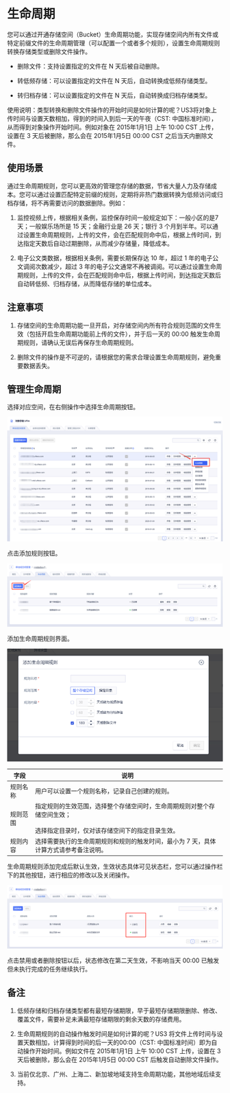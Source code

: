 

# 生命周期

您可以通过开通存储空间（Bucket）生命周期功能，实现存储空间内所有文件或特定前缀文件的生命周期管理（可以配置一个或者多个规则），设置生命周期规则转换存储类型或删除文件操作。

* 删除文件：支持设置指定的文件在 N 天后被自动删除。

* 转低频存储：可以设置指定的文件在 N 天后，自动转换成低频存储类型。

* 转归档存储：可以设置指定的文件在 N 天后，自动转换成归档存储类型。

使用说明：类型转换和删除文件操作的开始时间是如何计算的呢？US3将对象上传时间与设置天数相加，得到的时间入到后一天的午夜（CST: 中国标准时间），从而得到对象操作开始时间。例如对象在 2015年1月1日 上午 10:00 CST 上传，设置在 3 天后被删除，那么会在 2015年1月5日 00:00 CST 之后当天内删除文件。

## 使用场景

通过生命周期规则，您可以更高效的管理您存储的数据，节省大量人力及存储成本。您可以通过设置匹配特定前缀的规则，定期将非热门数据转换为低频访问或归档存储，将不再需要访问的数据删除。例如：

1. 监控视频上传，根据相关条例，监控保存时间一般规定如下：一般小区的是7天；一般娱乐场所是 15 天；金融行业是 26 天；银行 3 个月到半年。可以通过设置生命周期规则，上传的文件，会在匹配规则命中后，根据上传时间，到达指定天数后自动过期删除，从而减少存储量，降低成本。

2. 电子公文类数据，根据相关条例，需要长期保存达 10 年，超过 1 年的电子公文调阅次数减少，超过 3 年的电子公文通常不再被调阅。可以通过设置生命周期规则，上传的文件，会在匹配规则命中后，根据上传时间，到达指定天数后自动转低频、归档存储，从而降低存储的单位成本。

## 注意事项

1. 存储空间的生命周期功能一旦开启，对存储空间内所有符合规则范围的文件生效（包括开启生命周期功能前上传的文件），并于后一天的 00:00 触发生命周期规则，请确认无误后再保存生命周期规则。

2. 删除文件的操作是不可逆的，请根据您的需求合理设置生命周期规则，避免重要数据丢失。

## 管理生命周期

选择对应空间，在右侧操作中选择生命周期按钮。

![](/images/生命周期1.png)

点击添加规则按钮。

![](/images/生命周期2.png)

添加生命周期规则界面。

![](/images/guide/添加生命周期规则.png)

|字段   |说明   |
|---- |---- |
|规则名称  |用户可以设置一个规则名称，记录自己创建的规则。|
|规则范围  |指定规则的生效范围，选择整个存储空间时，生命周期规则对整个存储空间生效；<br><br>选择指定目录时，仅对该存储空间下的指定目录生效。|
|规则内容  |选择需要执行的生命周期规则和规则的触发时间，最小为 7 天，具体计算方式请参考备注说明。|

生命周期规则添加完成后默认生效，生效状态具体可见状态栏，您可以通过操作栏下的其他按钮，进行相应的修改以及关闭操作。

![](/images/生命周期3.png)

点击禁用或者删除按钮以后，状态修改在第二天生效，不影响当天 00:00 已触发但未执行完成的任务继续执行。

## 备注

1. 低频存储和归档存储类型都有最短存储期限，早于最短存储期限删除、修改、覆盖文件，需要补足未满最短存储期限的剩余天数的存储费用。

2. 生命周期规则的自动操作触发时间是如何计算的呢？US3 将文件上传时间与设置天数相加，计算得到时间的后一天的00:00（CST: 中国标准时间）即为自动操作开始时间。例如文件在 2015年1月1日 上午 10:00 CST 上传，设置在 3 天后被删除，那么会在 2015年1月5日 00:00 CST 后触发自动删除文件操作。

3. 当前仅北京、广州、上海二、新加坡地域支持生命周期功能，其他地域后续支持。
